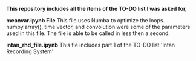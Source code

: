 __This repository includes all the items of the TO-DO list I was asked for,__


**meanvar.ipynb File**
This file uses Numba to optimize the loops.
numpy.array(), time vector, and convolution were some of the parameters used in this file. The file is able to be called in less then a second.

**intan_rhd_file.ipynb**
This fie includes part 1 of the TO-DO list 'Intan Recording System'




